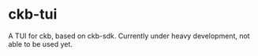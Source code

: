# ckb-tui

A TUI for ckb, based on ckb-sdk. Currently under heavy development, not able to be used yet.
